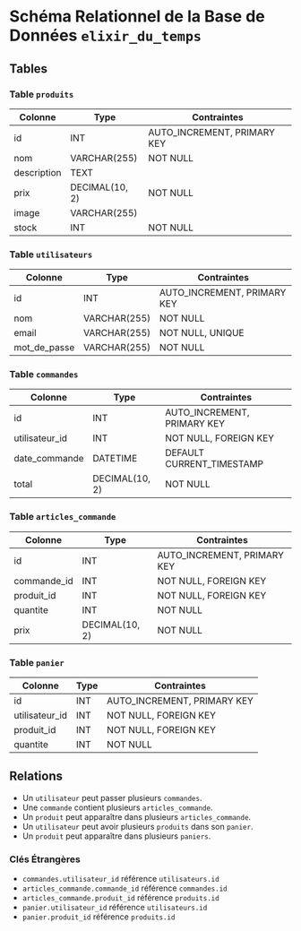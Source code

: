 # Schéma Relationnel de la Base de Données `elixir_du_temps`

## Tables

### Table `produits`
| Colonne      | Type          | Contraintes                  |
|--------------|---------------|------------------------------|
| id           | INT           | AUTO_INCREMENT, PRIMARY KEY  |
| nom          | VARCHAR(255)  | NOT NULL                     |
| description  | TEXT          |                              |
| prix         | DECIMAL(10, 2)| NOT NULL                     |
| image        | VARCHAR(255)  |                              |
| stock        | INT           | NOT NULL                     |

### Table `utilisateurs`
| Colonne      | Type          | Contraintes                  |
|--------------|---------------|------------------------------|
| id           | INT           | AUTO_INCREMENT, PRIMARY KEY  |
| nom          | VARCHAR(255)  | NOT NULL                     |
| email        | VARCHAR(255)  | NOT NULL, UNIQUE             |
| mot_de_passe | VARCHAR(255)  | NOT NULL                     |

### Table `commandes`
| Colonne         | Type          | Contraintes                  |
|-----------------|---------------|------------------------------|
| id              | INT           | AUTO_INCREMENT, PRIMARY KEY  |
| utilisateur_id  | INT           | NOT NULL, FOREIGN KEY        |
| date_commande   | DATETIME      | DEFAULT CURRENT_TIMESTAMP    |
| total           | DECIMAL(10, 2)| NOT NULL                     |

### Table `articles_commande`
| Colonne         | Type          | Contraintes                  |
|-----------------|---------------|------------------------------|
| id              | INT           | AUTO_INCREMENT, PRIMARY KEY  |
| commande_id     | INT           | NOT NULL, FOREIGN KEY        |
| produit_id      | INT           | NOT NULL, FOREIGN KEY        |
| quantite        | INT           | NOT NULL                     |
| prix            | DECIMAL(10, 2)| NOT NULL                     |

### Table `panier`
| Colonne         | Type          | Contraintes                  |
|-----------------|---------------|------------------------------|
| id              | INT           | AUTO_INCREMENT, PRIMARY KEY  |
| utilisateur_id  | INT           | NOT NULL, FOREIGN KEY        |
| produit_id      | INT           | NOT NULL, FOREIGN KEY        |
| quantite        | INT           | NOT NULL                     |

## Relations

- Un `utilisateur` peut passer plusieurs `commandes`.
- Une `commande` contient plusieurs `articles_commande`.
- Un `produit` peut apparaître dans plusieurs `articles_commande`.
- Un `utilisateur` peut avoir plusieurs `produits` dans son `panier`.
- Un `produit` peut apparaître dans plusieurs `paniers`.

### Clés Étrangères

- `commandes.utilisateur_id` référence `utilisateurs.id`
- `articles_commande.commande_id` référence `commandes.id`
- `articles_commande.produit_id` référence `produits.id`
- `panier.utilisateur_id` référence `utilisateurs.id`
- `panier.produit_id` référence `produits.id`